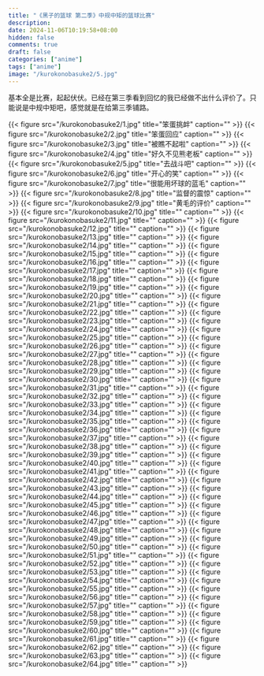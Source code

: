 ```yaml
---
title: "《黑子的篮球 第二季》中规中矩的篮球比赛"
description: 
date: 2024-11-06T10:19:58+08:00
hidden: false
comments: true
draft: false
categories: ["anime"]
tags: ["anime"]
image: "/kurokonobasuke2/5.jpg"
---
```

基本全是比赛，起起伏伏。已经在第三季看到回忆的我已经做不出什么评价了。只能说是中规中矩吧，感觉就是在给第三季铺路。

{{< figure src="/kurokonobasuke2/1.jpg" title="笨蛋挑衅" caption="" >}}
{{< figure src="/kurokonobasuke2/2.jpg" title="笨蛋回应" caption="" >}}
{{< figure src="/kurokonobasuke2/3.jpg" title="被瞧不起啦" caption="" >}}
{{< figure src="/kurokonobasuke2/4.jpg" title="好久不见熊老板" caption="" >}}
{{< figure src="/kurokonobasuke2/5.jpg" title="去战斗吧" caption="" >}}
{{< figure src="/kurokonobasuke2/6.jpg" title="开心的笑" caption="" >}}
{{< figure src="/kurokonobasuke2/7.jpg" title="很能用坏球的蓝毛" caption="" >}}
{{< figure src="/kurokonobasuke2/8.jpg" title="监督的震惊" caption="" >}}
{{< figure src="/kurokonobasuke2/9.jpg" title="黄毛的评价" caption="" >}}
{{< figure src="/kurokonobasuke2/10.jpg" title="" caption="" >}}
{{< figure src="/kurokonobasuke2/11.jpg" title="" caption="" >}}
{{< figure src="/kurokonobasuke2/12.jpg" title="" caption="" >}}
{{< figure src="/kurokonobasuke2/13.jpg" title="" caption="" >}}
{{< figure src="/kurokonobasuke2/14.jpg" title="" caption="" >}}
{{< figure src="/kurokonobasuke2/15.jpg" title="" caption="" >}}
{{< figure src="/kurokonobasuke2/16.jpg" title="" caption="" >}}
{{< figure src="/kurokonobasuke2/17.jpg" title="" caption="" >}}
{{< figure src="/kurokonobasuke2/18.jpg" title="" caption="" >}}
{{< figure src="/kurokonobasuke2/19.jpg" title="" caption="" >}}
{{< figure src="/kurokonobasuke2/20.jpg" title="" caption="" >}}
{{< figure src="/kurokonobasuke2/21.jpg" title="" caption="" >}}
{{< figure src="/kurokonobasuke2/22.jpg" title="" caption="" >}}
{{< figure src="/kurokonobasuke2/23.jpg" title="" caption="" >}}
{{< figure src="/kurokonobasuke2/24.jpg" title="" caption="" >}}
{{< figure src="/kurokonobasuke2/25.jpg" title="" caption="" >}}
{{< figure src="/kurokonobasuke2/26.jpg" title="" caption="" >}}
{{< figure src="/kurokonobasuke2/27.jpg" title="" caption="" >}}
{{< figure src="/kurokonobasuke2/28.jpg" title="" caption="" >}}
{{< figure src="/kurokonobasuke2/29.jpg" title="" caption="" >}}
{{< figure src="/kurokonobasuke2/30.jpg" title="" caption="" >}}
{{< figure src="/kurokonobasuke2/31.jpg" title="" caption="" >}}
{{< figure src="/kurokonobasuke2/32.jpg" title="" caption="" >}}
{{< figure src="/kurokonobasuke2/33.jpg" title="" caption="" >}}
{{< figure src="/kurokonobasuke2/34.jpg" title="" caption="" >}}
{{< figure src="/kurokonobasuke2/35.jpg" title="" caption="" >}}
{{< figure src="/kurokonobasuke2/36.jpg" title="" caption="" >}}
{{< figure src="/kurokonobasuke2/37.jpg" title="" caption="" >}}
{{< figure src="/kurokonobasuke2/38.jpg" title="" caption="" >}}
{{< figure src="/kurokonobasuke2/39.jpg" title="" caption="" >}}
{{< figure src="/kurokonobasuke2/40.jpg" title="" caption="" >}}
{{< figure src="/kurokonobasuke2/41.jpg" title="" caption="" >}}
{{< figure src="/kurokonobasuke2/42.jpg" title="" caption="" >}}
{{< figure src="/kurokonobasuke2/43.jpg" title="" caption="" >}}
{{< figure src="/kurokonobasuke2/44.jpg" title="" caption="" >}}
{{< figure src="/kurokonobasuke2/45.jpg" title="" caption="" >}}
{{< figure src="/kurokonobasuke2/46.jpg" title="" caption="" >}}
{{< figure src="/kurokonobasuke2/47.jpg" title="" caption="" >}}
{{< figure src="/kurokonobasuke2/48.jpg" title="" caption="" >}}
{{< figure src="/kurokonobasuke2/49.jpg" title="" caption="" >}}
{{< figure src="/kurokonobasuke2/50.jpg" title="" caption="" >}}
{{< figure src="/kurokonobasuke2/51.jpg" title="" caption="" >}}
{{< figure src="/kurokonobasuke2/52.jpg" title="" caption="" >}}
{{< figure src="/kurokonobasuke2/53.jpg" title="" caption="" >}}
{{< figure src="/kurokonobasuke2/54.jpg" title="" caption="" >}}
{{< figure src="/kurokonobasuke2/55.jpg" title="" caption="" >}}
{{< figure src="/kurokonobasuke2/56.jpg" title="" caption="" >}}
{{< figure src="/kurokonobasuke2/57.jpg" title="" caption="" >}}
{{< figure src="/kurokonobasuke2/58.jpg" title="" caption="" >}}
{{< figure src="/kurokonobasuke2/59.jpg" title="" caption="" >}}
{{< figure src="/kurokonobasuke2/60.jpg" title="" caption="" >}}
{{< figure src="/kurokonobasuke2/61.jpg" title="" caption="" >}}
{{< figure src="/kurokonobasuke2/62.jpg" title="" caption="" >}}
{{< figure src="/kurokonobasuke2/63.jpg" title="" caption="" >}}
{{< figure src="/kurokonobasuke2/64.jpg" title="" caption="" >}}
